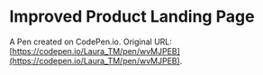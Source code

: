 # Improved Product Landing Page

A Pen created on CodePen.io. Original URL: [https://codepen.io/Laura_TM/pen/wvMJPEB](https://codepen.io/Laura_TM/pen/wvMJPEB).


